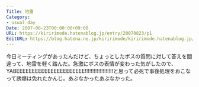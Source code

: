 ```yaml
---
Title: 地雷
Category:
- usual day
Date: 2007-08-23T00:00:00+09:00
URL: https://kiririmode.hatenablog.jp/entry/20070823/p1
EditURL: https://blog.hatena.ne.jp/kiririmode/kiririmode.hatenablog.jp/atom/entry/8454420450078216910
---
```



今日ミーティングがあったんだけど、ちょっとしたボスの質問に対して答えを間違って、地雷を軽く踏んだ。急激にボスの表情が変わった気がしたので、YABEEEEEEEEEEEEEEEEEEEEEE!!!!!!!!!!!!!!!!!!!と思って必死で事後処理をおこなって誘爆は免れたかんじ。あぶなかったあぶなかった。
